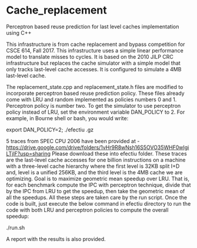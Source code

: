 # Cache_replacement
Perceptron based reuse prediction for last level caches implementation using C++

This infrastructure is from cache replacement and bypass competition for CSCE 614, Fall 2017. This infrastructure uses a simple linear performance model to translate misses to cycles. It is based on the 2010 JILP CRC infrastructure but replaces the cache simulator with a simple model that only tracks last-level cache accesses. It is configured to simulate a 4MB last-level cache.

The replacement_state.cpp and replacement_state.h files are modified to incorporate perceptron based reuse prediction policy. These files already come with LRU and random implemented as policies numbers 0 and 1. Perceptron policy is number two. To get the simulator to use perceptron policy instead of LRU, set the environment variable DAN_POLICY to 2. For example, in Bourne shell or bash, you would write:

export DAN_POLICY=2; ./efectiu <trace-file-name>.gz

5 traces from SPEC CPU 2006 have been provided at - https://drive.google.com/drive/folders/1vHr9R8wNsh16S5OVO35WHF0wIgiLTjlF?usp=sharing
Please download these into efectiu folder. These traces are the last-level cache accesses for one billion instructions on a machine with a three-level cache hierarchy where the first level is 32KB split I+D and, level is a unified 256KB, and the third level is the 4MB cache we are optimizing. Goal is to maximize geometric mean speedup over LRU. That is, for each benchmark compute the IPC with perceptron technique, divide that by the IPC from LRU to get the speedup, then take the geometric mean of all the speedups. All these steps are taken care by the run script. Once the code is built, just execute the below command in efectiu directory to run the code with both LRU and perceptron policies to compute the overall speedup:

./run.sh

A report with the results is also provided.
